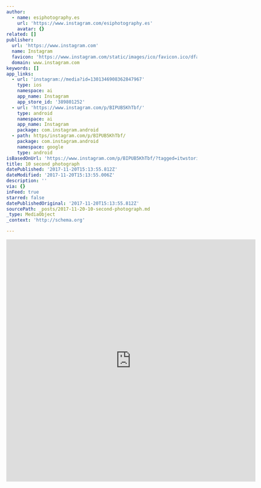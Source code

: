 ```yaml
---
author:
  - name: esiphotography.es
    url: 'https://www.instagram.com/esiphotography.es'
    avatar: {}
related: []
publisher:
  url: 'https://www.instagram.com'
  name: Instagram
  favicon: 'https://www.instagram.com/static/images/ico/favicon.ico/dfa85bb1fd63.ico'
  domain: www.instagram.com
keywords: []
app_links:
  - url: 'instagram://media?id=1301346908362847967'
    type: ios
    namespace: ai
    app_name: Instagram
    app_store_id: '389801252'
  - url: 'https://www.instagram.com/p/BIPUB5KhTbf/'
    type: android
    namespace: ai
    app_name: Instagram
    package: com.instagram.android
  - path: https/instagram.com/p/BIPUB5KhTbf/
    package: com.instagram.android
    namespace: google
    type: android
isBasedOnUrl: 'https://www.instagram.com/p/BIPUB5KhTbf/?tagged=itwstories'
title: 10 second photograph
datePublished: '2017-11-20T15:13:55.812Z'
dateModified: '2017-11-20T15:13:55.006Z'
description: ''
via: {}
inFeed: true
starred: false
datePublishedOriginal: '2017-11-20T15:13:55.812Z'
sourcePath: _posts/2017-11-20-10-second-photograph.md
_type: MediaObject
_context: 'http://schema.org'

---
```

<iframe src="https://cdn.embedly.com/widgets/media.html?src=https%3A%2F%2Fscontent-iad3-1.cdninstagram.com%2Ft50.2886-16%2F13693620_657447014404774_206723299_n.mp4&amp;src_secure=1&amp;url=https%3A%2F%2Fwww.instagram.com%2Fp%2FBIPUB5KhTbf%2F&amp;image=https%3A%2F%2Fscontent-iad3-1.cdninstagram.com%2Ft51.2885-15%2Fs640x640%2Fe15%2F13743324_1653078201676842_1062928384_n.jpg&amp;key=a715cf41cc93453ca338d350cd26f87b&amp;type=video%2Fmp4&amp;schema=instagram" width="658" height="640" scrolling="no" frameborder="0" allowfullscreen="" style=""></iframe>